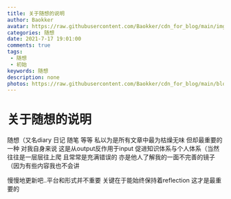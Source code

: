 ```yaml
---
title: 关于随想的说明
author: Baokker
avatar: https://raw.githubusercontent.com/Baokker/cdn_for_blog/main/img/custom/avatar.jpg
categories: 随想
date: 2021-7-17 19:01:00
comments: true
tags: 
 - 随想
 - 初始
keywords: 随想
description: none
photos: https://raw.githubusercontent.com/Baokker/cdn_for_blog/main/blog_imgs/dog2.jpg
---
```


# 关于随想的说明

随想（又名diary 日记 随笔 等等  私以为是所有文章中最为枯燥无味 但却最重要的一种 对我自身来说 这是从output反作用于input 促进知识体系与个人体系（当然 往往是一层层往上爬 且常常是充满错误的  亦是他人了解我的一面不完善的镜子（因为有些内容我也不会讲

慢慢地更新吧..平台和形式并不重要 关键在于能始终保持着reflection 这才是最重要的